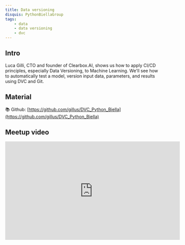 ```yaml
---
title: Data versioning
disquis: PythonBiellaGroup
tags:
    - data
    - data versioning
    - dvc
---
```


## Intro

Luca Gilli, CTO and founder of Clearbox.AI, shows us how to apply CI/CD principles, especially Data Versioning, to Machine Learning. We'll see how to automatically test a model, version input data, parameters, and results using DVC and Git.

## Material
📚 Github: [https://github.com/gillus/DVC_Python_Biella](https://github.com/gillus/DVC_Python_Biella)

## Meetup video
<iframe width="560" height="315" src="https://www.youtube.com/embed/A2REtCj4JnM" title="YouTube video player" frameborder="0" allow="accelerometer; autoplay; clipboard-write; encrypted-media; gyroscope; picture-in-picture; web-share" allowfullscreen></iframe>